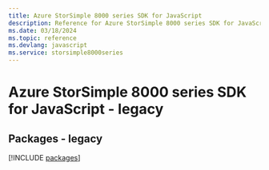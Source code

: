 ```yaml
---
title: Azure StorSimple 8000 series SDK for JavaScript
description: Reference for Azure StorSimple 8000 series SDK for JavaScript
ms.date: 03/18/2024
ms.topic: reference
ms.devlang: javascript
ms.service: storsimple8000series
---
```

# Azure StorSimple 8000 series SDK for JavaScript - legacy
## Packages - legacy
[!INCLUDE [packages](storsimple-8000-series-index.md)]
